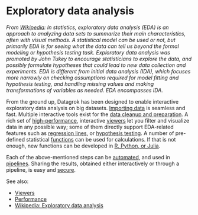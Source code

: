 <!-- TITLE: Exploratory data analysis -->
<!-- SUBTITLE: -->

# Exploratory data analysis

*From [Wikipedia](https://en.wikipedia.org/wiki/Exploratory_data_analysis):
In statistics, exploratory data analysis (EDA) is an approach to analyzing data sets to summarize their main
characteristics, often with visual methods. A statistical model can be used or not, but primarily EDA is for seeing what
the data can tell us beyond the formal modeling or hypothesis testing task. Exploratory data analysis was promoted by
John Tukey to encourage statisticians to explore the data, and possibly formulate hypotheses that could lead to new data
collection and experiments. EDA is different from initial data analysis (IDA), which focuses more narrowly on checking
assumptions required for model fitting and hypothesis testing, and handling missing values and making transformations of
variables as needed. EDA encompasses IDA.*

From the ground up, Datagrok has been designed to enable interactive exploratory data analysis on big
datasets. [Importing data](../access/importing-data.md) is seamless and fast. Multiple interactive tools exist for the
[data cleanup and preparation](../transform/data-wrangling.md). A rich set
of [high-performance](../develop/advanced/performance.md), interactive [viewers](../visualize/viewers.md)
let you filter and visualize data in any possible way; some of them directly support EDA-related features such
as [regression lines](../visualize/viewers/scatter-plot.md#regression-line),
or [hypothesis testing](../visualize/viewers/box-plot.md#t-test). A number of pre-defined statistical
[functions](../overview/functions/function.md) can be used for calculations. If that is not enough, new functions can be
developed in [R, Python, or Julia](../compute/scripting.md).

Each of the above-mentioned steps can be [automated](../overview/functions/function.md#macros), and used
in [pipelines](../access/data-pipeline.md). Sharing the results, obtained either interactively or through a pipeline, is
easy and [secure](../govern/security.md).

See also:

* [Viewers](../visualize/viewers.md)
* [Performance](../develop/advanced/performance.md)
* [Wikipedia: Exploratory data analysis](https://en.wikipedia.org/wiki/Exploratory_data_analysis)
